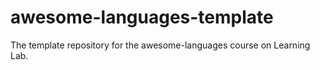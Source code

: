 # awesome-languages-template
The template repository for the awesome-languages course on Learning Lab.
